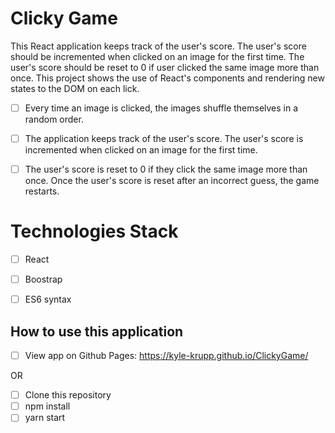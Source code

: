 # Clicky Game

This React application keeps track of the user's score. The user's score should be incremented when clicked on an image for the first time. The user's score should be reset to 0 if user clicked the same image more than once. This project shows the use of React's components and rendering new states to the DOM on each lick.

- [ ] Every time an image is clicked, the images shuffle themselves in a random order.
- [ ] The application keeps track of the user's score. The user's score is incremented when clicked on an image for the first time.
- [ ] The user's score is reset to 0 if they click the same image more than once.
Once the user's score is reset after an incorrect guess, the game restarts.


# Technologies Stack
- [ ] React
- [ ] Boostrap
- [ ] ES6 syntax


## How to use this application
- [ ] View app on Github Pages: https://kyle-krupp.github.io/ClickyGame/

OR

- [ ] Clone this repository
- [ ] npm install
- [ ] yarn start